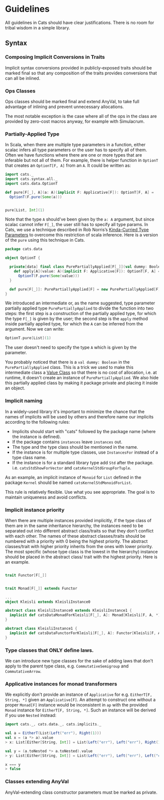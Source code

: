 # Guidelines

All guidelines in Сats should have clear justifications. There is no room for tribal wisdom in a simple library.

## Syntax

### Composing Implicit Conversions in Traits

Implicit syntax conversions provided in publicly-exposed traits should be marked final
so that any composition of the traits provides conversions that can all be inlined.

### Ops Classes

Ops classes should be marked final and extend AnyVal, to take full advantage of inlining and prevent unnecessary allocations.

The most notable exception is the case where all of the ops in the class are provided by zero-cost macros anyway,
for example with Simulacrum.

### Partially-Applied Type

In Scala, when there are multiple type parameters in a function, either scalac infers all type parameters or the user has to
specify all of them. Often we have functions where there are one or more types that are inferable but not all of them. For example, there is helper function in `OptionT` that creates an `OptionT[F, A]` from an `A`. It could be written as:

```scala mdoc:silent
import cats._
import cats.syntax.all._
import cats.data.OptionT
```
```scala mdoc
def pure[F[_], A](a: A)(implicit F: Applicative[F]): OptionT[F, A] =
  OptionT(F.pure(Some(a)))


pure[List, Int](1)
```

Note that the type `A` should've been given by the `a: A` argument, but since scalac cannot infer `F[_]`, the user still has to specify all type params.
In Сats, we use a technique described in
 Rob Norris’s [Kinda-Curried Type Parameters](https://tpolecat.github.io/2015/07/30/infer.html) to overcome this restriction of scala inference. Here is a version of the `pure` using this technique in Сats.

```scala
package cats.data

object OptionT {

  private[data] final class PurePartiallyApplied[F[_]](val dummy: Boolean = true ) extends AnyVal {
    def apply[A](value: A)(implicit F: Applicative[F]): OptionT[F, A] =
      OptionT(F.pure(Some(value)))
  }

  def pure[F[_]]: PurePartiallyApplied[F] = new PurePartiallyApplied[F]
}
```

We introduced an intermediate or, as the name suggested, type parameter partially applied type `PurePartiallyApplied` to divide the function into two steps: the first step is a construction of the partially applied type, for which the type `F[_]` is given by the user; the second step is the `apply` method inside partially applied type, for which the `A` can be inferred from the argument. Now we can write:
```scala mdoc
OptionT.pure[List](1)
```

The user doesn't need to specify the type `A` which is given by the parameter.

You probably noticed that there is a `val dummy: Boolean` in the `PurePartiallyApplied` class. This is a trick we used
to make this intermediate class a [Value Class](http://docs.scala-lang.org/overviews/core/value-classes.html) so that there is no cost of allocation, i.e. at runtime, it doesn't create an instance of `PurePartiallyApplied`. We also hide this partially applied class by making it package private and placing it inside an object.

### Implicit naming

In a widely-used library it's important to minimize the chance that the names of implicits will be used by others and
therefore name our implicits according to the following rules:

- Implicits should start with "cats" followed by the package name (where the instance is defined).
- If the package contains `instances` leave `instances` out.
- The type and the type class should be mentioned in the name.
- If the instance is for multiple type classes, use `InstancesFor` instead of a type class name.
- If the instance is for a standard library type add `Std` after the package. i.e. `catsStdShowForVector` and `catsKernelStdGroupForTuple`.

As an example, an implicit instance of `Monoid` for `List` defined in the package `Kernel` should be named `catsKernelStdMonoidForList`.

This rule is relatively flexible. Use what you see appropriate. The goal is to maintain uniqueness and avoid conflicts.



### Implicit instance priority

When there are multiple instances provided implicitly, if the type class of them are in the same inheritance hierarchy,
the instances need to be separated out into different abstract class/traits so that they don't conflict with each other. The names of these abstract classes/traits should be numbered with a priority with 0 being the highest priority. The abstract classes/trait
with higher priority inherits from the ones with lower priority. The most specific (whose type class is the lowest in the hierarchy) instance should be placed in the abstract class/ trait with the highest priority.  Here is an example.

```scala

trait Functor[F[_]]


trait Monad[F[_]] extends Functor

...
object Kleisli extends KleisliInstance0

abstract class KleisliInstance0 extends KleisliInstance1 {
  implicit def catsDataMonadForKleisli[F[_], A]: Monad[Kleisli[F, A, *]] = ...
}

abstract class KleisliInstance1 {
  implicit def catsDataFunctorForKleisli[F[_], A]: Functor[Kleisli[F, A, *]] = ...
}
```

### Type classes that ONLY define laws.

We can introduce new type classes for the sake of adding laws that don't apply to the parent type class, e.g. `CommutativeSemigroup` and
`CommutativeArrow`.

### Applicative instances for monad transformers

We explicitly don't provide an instance of `Applicative` for e.g. `EitherT[F, String, *]` given an `Applicative[F]`.
An attempt to construct one without a proper `Monad[F]` instance would be inconsistent in `ap` with the provided `Monad` instance
for `EitherT[F, String, *]`. Such an instance will be derived if you use `Nested` instead:

```scala
import cats._, cats.data._, cats.implicits._

val a = EitherT(List(Left("err"), Right(1)))
val x = (a *> a).value
> x: List[Either[String, Int]] = List(Left("err"), Left("err"), Right(1))

val y = (a.toNested *> a.toNested).value
> y: List[Either[String, Int]] = List(Left("err"), Left("err"), Left("err"), Right(1))

x === y
> false
```

### Classes extending AnyVal

AnyVal-extending class constructor parameters must be marked as private.
